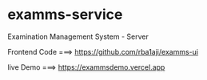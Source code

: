 # examms-service
Examination Management System - Server

Frontend Code ===> https://github.com/rba1aji/examms-ui


live Demo ===>
https://exammsdemo.vercel.app
